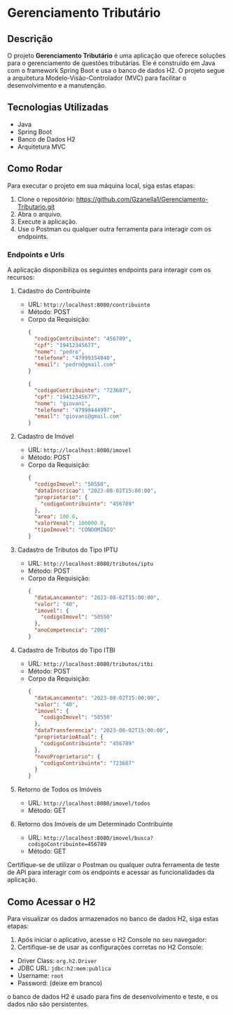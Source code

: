 # Gerenciamento Tributário

## Descrição

O projeto **Gerenciamento Tributário** é uma aplicação que oferece soluções para o gerenciamento de questões tributárias. Ele é construído em Java com o framework Spring Boot e usa o banco de dados H2. O projeto segue a arquitetura Modelo-Visão-Controlador (MVC) para facilitar o desenvolvimento e a manutenção.

## Tecnologias Utilizadas

- Java
- Spring Boot
- Banco de Dados H2
- Arquitetura MVC

## Como Rodar

Para executar o projeto em sua máquina local, siga estas etapas:

1. Clone o repositório: https://github.com/Gzanella1/Gerenciamento-Tributario.git
2. Abra o arquivo.
3. Execute a aplicação.
4. Use o Postman ou qualquer outra ferramenta para interagir com os endpoints.


### Endpoints e Urls

A aplicação disponibiliza os seguintes endpoints para interagir com os recursos:

1. Cadastro do Contribuinte
   - URL: `http://localhost:8080/contribuinte`
   - Método: POST
   - Corpo da Requisição:
     ```json
     {
       "codigoContribuinte": "456789",
       "cpf": "19412345677",
       "nome": "pedro",
       "telefone": "47999354040",
       "email": "pedro@gmail.com"
     }
     ```
     ```json
     {
       "codigoContribuinte": "723687",
       "cpf": "19412345677",
       "nome": "giovani",
       "telefone": "47999444997",
       "email": "giovani@gmail.com"
     }
     ```

2. Cadastro de Imóvel
   - URL: `http://localhost:8080/imovel`
   - Método: POST
   - Corpo da Requisição:
     ```json
     {
       "codigoImovel": "50550",
       "dataInscricao": "2023-08-02T15:00:00",
       "proprietario": {
         "codigoContribuinte": "456789"
       },
       "area": 100.0,
       "valorVenal": 100000.0,
       "tipoImovel": "CONDOMINIO"
     }
     ```

3. Cadastro de Tributos do Tipo IPTU
   - URL: `http://localhost:8080/tributos/iptu`
   - Método: POST
   - Corpo da Requisição:
     ```json
     {
       "dataLancamento": "2023-08-02T15:00:00",
       "valor": "40",
       "imovel": {
         "codigoImovel": "50550"
       },
       "anoCompetencia": "2001"
     }
     ```

4. Cadastro de Tributos do Tipo ITBI
   - URL: `http://localhost:8080/tributos/itbi`
   - Método: POST
   - Corpo da Requisição:
     ```json
     {
       "dataLancamento": "2023-08-02T15:00:00",
       "valor": "40",
       "imovel": {
         "codigoImovel": "50550"
       },
       "dataTransferencia": "2023-08-02T15:00:00",
       "proprietarioAtual": {
         "codigoContribuinte": "456789"
       },
       "novoProprietario": {
         "codigoContribuinte": "723687"
       }
     }
     ```

5. Retorno de Todos os Imóveis
   - URL: `http://localhost:8080/imovel/todos`
   - Método: GET

6. Retorno dos Imóveis de um Determinado Contribuinte
   - URL: `http://localhost:8080/imovel/busca?codigoContribuinte=456789`
   - Método: GET

Certifique-se de utilizar o Postman ou qualquer outra ferramenta de teste de API para interagir com os endpoints e acessar as funcionalidades da aplicação.





## Como Acessar o H2

Para visualizar os dados armazenados no banco de dados H2, siga estas etapas:

1. Após iniciar o aplicativo, acesse o H2 Console no seu navegador:
2. Certifique-se de usar as configurações corretas no H2 Console:
- Driver Class: `org.h2.Driver`
- JDBC URL: `jdbc:h2:mem:publica`
- Username: `root`
- Password: (deixe em branco)

o banco de dados H2 é usado para fins de desenvolvimento e teste, e os dados não são persistentes.























































